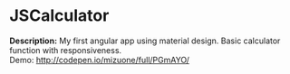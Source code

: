 # JSCalculator
<b>Description:</b> My first angular app using material design. Basic calculator function with responsiveness.<br>
Demo: http://codepen.io/mizuone/full/PGmAYO/
